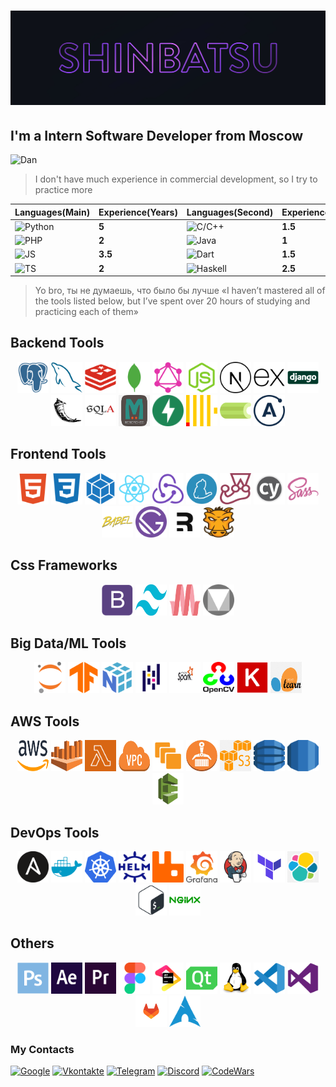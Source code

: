 
# ![Header](./assets/header.jpg)

## I'm a Intern Software Developer from Moscow

![Dan](https://www.codewars.com/users/Shinbatsu/badges/large)
>I don't have much experience in commercial development, so I try to practice more

| Languages(Main)                                                                                              | Experience(Years) |Languages(Second)|Experience(Years)|
|----------------------------------------------------------------------------------------------------------|-------------------|---------|-----------------|
| ![Python](https://img.shields.io/badge/-Python-0E111A?style=for-the-badge&logo=python&logoColor=7DC8FE)   | **5**|![C/C++](https://img.shields.io/badge/-C/C++-0E111A?style=for-the-badge&logo=C&logoColor=EB4C42)            |**1.5**|
| ![PHP](https://img.shields.io/badge/-PHP-161B22?style=for-the-badge&logo=PHP&logoColor=1570B2)            | **2**|![Java](https://img.shields.io/badge/-Java-161B22?style=for-the-badge&logo=Java&logoColor=444444)        |**1**  |
| ![JS](https://img.shields.io/badge/-JS-0E111A?style=for-the-badge&logo=JavaScript&logoColor=FEB31E)       | **3.5**  |![Dart](https://img.shields.io/badge/-Dart-0E111A?style=for-the-badge&logo=Dart&logoColor=404080)       |**1.5**  |
| ![TS](https://img.shields.io/badge/-TS-161B22?style=for-the-badge&logo=TypeScript&logoColor=0198C2)       | **2**|![Haskell](https://img.shields.io/badge/-Haskell-161B22?style=for-the-badge&logo=Haskell&logoColor=999999)|**2.5**|

>Yo bro, ты не думаешь, что было бы лучше «I haven’t mastered all of the tools listed below, 
>but I’ve spent over 20 hours of studying and practicing each of them»

## Backend Tools

<p align=center>
<img src="./icons/postgresql-plain.svg" width=50 height=50/>
<img src="./icons/mysql-plain.svg" width=50 height=50/>
<img src="./icons/redis-plain.svg" width=50 height=50/>
<img src="./icons/mongodb-plain.svg" width=50 height=50/>
<img src="./icons/graphql-plain.svg" width=50 height=50/>
<img src="./icons/nodejs-original.svg" width=50 height=50/>
<img src="./icons/nextjs-line.svg" width=50 height=50/>
<img src="./icons/express-original.svg" width=50 height=50/>
<img src="./icons/django-original.svg" width=50 height=50/>
<img src="./icons/flask-original.svg" width=50 height=50/>
<img src="./icons/sqlalchemy-original.svg" width=50 height=50/>
<img src="./icons/mem.png" width=50 height=50/>
<img src="./icons/fastapi.svg" width=50 height=50/>
<img src="./icons/clickhouse.svg" width=50 height=50/>
<img src="./icons/celery.png" width=50 height=50/>
<img src="./icons/apollo.svg" width=50 height=50/>
</p>

## Frontend Tools

<p align=center>
<img src="./icons/html5-plain.svg" width=50 height=50/>
<img src="./icons/css3-plain.svg" width=50 height=50/>
<img src="./icons/webpack-plain.svg" width=50 height=50/>
<img src="./icons/react-original.svg" width=50 height=50/>
<img src="./icons/redux-original.svg" width=50 height=50/>
<img src="./icons/yarn-original.svg" width=50 height=50/>
<img src="./icons/jest-plain.svg" width=50 height=50/>
<img src="./icons/cypress.png" width=50 height=50/>
<img src="./icons/sass-original.svg" width=50 height=50/>
<img src="./icons/babel-original.svg" width=50 height=50/>
<img src="./icons/gatsby.svg" width=50 height=50/>
<img src="./icons/remix.svg" width=50 height=50/>
<img src="./icons/grunt.png" width=50 height=50/>
</p>

## Css Frameworks

<p align=center>
<img src="./icons/bootstrap-plain.svg" width=50 height=50/>
<img src="./icons/tail.png" width=50 height=50/>
<img src="./icons/materialize.png" width=50 height=50/>
<img src="./icons/gmd.png" width=50 height=50/>
</p>

## Big Data/ML Tools

<p align=center>
<img src="./icons/jupyter-original.svg" width=50 height=50/>
<img src="./icons/tensorflow-original.svg" width=50 height=50/>
<img src="./icons/numpy-original.svg" width=50 height=50/>
<img src="./icons/pandas-original.svg" width=50 height=50/>
<img src="./icons/spark.png" width=50 height=50/>
<img src="./icons/cv.png" width=50 height=50/>
<img src="./icons/keras.png" width=50 height=50/>
<img src="./icons/sci.png" width=50 height=50/>

</p>

## AWS Tools

<p align=center>
<img src="./icons/aws.png" width=50 height=50/>
<img src="./icons/athena.png" width=50 height=50/>
<img src="./icons/lambda.png" width=50 height=50/>
<img src="./icons/vpc.png" width=50 height=50/>
<img src="./icons/ec2.png" width=50 height=50/>
<img src="./icons/els.png" width=50 height=50/>
<img src="./icons/s3.png" width=50 height=50/>
<img src="./icons/dynamo.svg" width=50 height=50/>
<img src="./icons/rds.svg" width=50 height=50/>
<img src="./icons/bean.png" width=50 height=50/>

</p>

## DevOps Tools

<p align=center>
<img src="./icons/ansible.png" width=50 height=50/>
<img src="./icons/docker-plain.svg" width=50 height=50/>
<img src="./icons/k8s.png" width=50 height=50/>
<img src="./icons/helm.png" width=50 height=50/>
<img src="./icons/rabbitmq.svg" width=50 height=50/>
<img src="./icons/grafana.png" width=50 height=50/>
<img src="./icons/jenkins-original.svg" width=50 height=50/>
<img src="./icons/terraform.png" width=50 height=50/>
<img src="./icons/elastic.png" width=50 height=50/>
<img src="./icons/bash-original.svg" width=50 height=50/>
<img src="./icons/nginx-original.svg" width=50 height=50/>

</p>

## Others

<p align=center>
<img src="./icons/photoshop-plain.svg" width=50 height=50/>
<img src="./icons/aftereffects-plain.svg" width=50 height=50/>
<img src="./icons/premierepro-plain.svg" width=50 height=50/>
<img src="./icons/figma-original.svg" width=50 height=50/>
<img src="./icons/jetbrains-original.svg" width=50 height=50/>
<img src="./icons/qt-original.svg" width=50 height=50/>
<img src="./icons/linux-original.svg" width=50 height=50/>
<img src="./icons/vscode-original.svg" width=50 height=50/>
<img src="./icons/visualstudio-plain.svg" width=50 height=50/>
<img src="./icons/gitlab.svg" width=50 height=50/>
<img src="./icons/arch.png" width=50 height=50/>
</p>

### My Contacts

[![Google](https://img.shields.io/badge/-nojic132@gmail.com-0E111A?style=for-the-badge&logo=Google&logoColor=C43B26)](nojic132@gmail.com)
[![Vkontakte](https://img.shields.io/badge/-Vkontakte-0E111A?style=for-the-badge&logo=VK&logoColor=0077FE)](https://vk.com/shinbatsuf)
[![Telegram](https://img.shields.io/badge/-Telegram-0E111A?style=for-the-badge&logo=Telegram&logoColor=33AAE0)](https://tlgg.ru/Shinbatsu)
[![Discord](https://img.shields.io/badge/-Discord-0E111A?style=for-the-badge&logo=Discord&logoColor=737BD7)](https://www.discordapp.com/users/383943093310980096)
[![CodeWars](https://img.shields.io/badge/-CodeWars-0E111A?style=for-the-badge&logo=CodeWars&logoColor=B1361E)](https://www.codewars.com/users/Shinbatsu)
